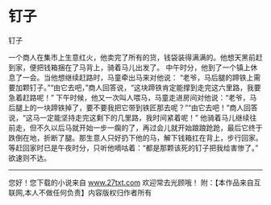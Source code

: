# 钉子

钉子 

一个商人在集市上生意红火，他卖完了所有的货，钱袋装得满满的。他想天黑前赶到家，便把钱箱捆在了马背上，骑着马儿出发了。 
中午时分，他到了一个镇上休息了一会。当他想继续赶路时，马童牵出马来对他说： 
“老爷，马后腿的蹄铁上需要加颗钉子。”“由它去吧，”商人回答说，“这块蹄铁肯定能撑到走完这六里路，我要急着赶路呢！” 
下午时候，他又一次叫人喂马，马童走进房间对他说：“老爷，马后腿上的一块蹄铁掉了，要不要我把它带到铁匠那去呢？”“由它去吧！”商人回答说，“这马一定能坚持走完这剩下的几里路，我时间紧着呢！” 
他骑着马儿继续往前走，但不久以后马就开始一步一瘸的了，再过会儿就开始踉踉跄跄，最后它终于跌倒在地，折断了腿。那生意人只好扔下他的马，解下钱箱扛在背上，步行回家。等赶回家时已是午夜时分，只听他嘀咕着：“都是那颗该死的钉子把我给害惨了。” 
欲速则不达。 

                  
--------------------
您好！您下载的小说来自 www.27txt.com 欢迎常去光顾哦！
附：【本作品来自互联网,本人不做任何负责】内容版权归作者所有